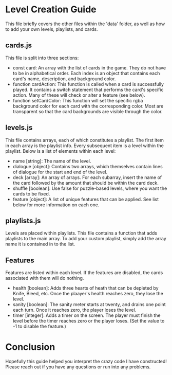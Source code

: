 # Level Creation Guide
This file briefly covers the other files within the 'data' folder, as well as how to add your own levels, playlists, and cards.

## cards.js
This file is split into three sections:
- const card: An array with the list of cards in the game. They do not have to be in alphabetical order. Each index is an object that contains each card's name, description, and background color.
- function cardAction: This function is called when a card is successfully played. It contains a switch statement that performs the card's specific action. Many of these will check or alter a feature (see below).
- function setCardColor: This function will set the specific rgba background color for each card with the corresponding color. Most are transparent so that the card backgrounds are visible through the color.

## levels.js
This file contains arrays, each of which constitutes a playlist. The first item in each array is the playlist info. Every subsequent item is a level within the playlist. Below is a list of elements within each level:
- name [string]: The name of the level.
- dialogue [object]: Contains two arrays, which themselves contain lines of dialogue for the start and end of the level.
- deck [array]: An array of arrays. For each subarray, insert the name of the card followed by the amount that should be within the card deck.
- shuffle [boolean]: Use false for puzzle-based levels, where you want the cards to be fixed.
- feature [object]: A list of unique features that can be applied. See list below for more information on each one.

## playlists.js
Levels are placed within playlists. This file contains a function that adds playlists to the main array. To add your custom playlist, simply add the array name it is contained in to the list.

## Features
Features are listed within each level. If the features are disabled, the cards associated with them will do nothing.
- health [boolean]: Adds three hearts of heath that can be depleted by Knife, Bleed, etc. Once the plaayer's health reaches zero, they lose the level.
- sanity [boolean]: The sanity meter starts at twenty, and drains one point each turn. Once it reaches zero, the player loses the level.
- timer [integer]: Adds a timer on the screen. The player must finish the level before the timer reaches zero or the player loses. (Set the value to -1 to disable the feature.)

# Conclusion
Hopefully this guide helped you interpret the crazy code I have constructed! Please reach out if you have any questions or run into any problems.